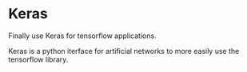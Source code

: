 # Keras

Finally use Keras for tensorflow applications.  

Keras is a python iterface for artificial networks to more easily use the 
tensorflow library.
